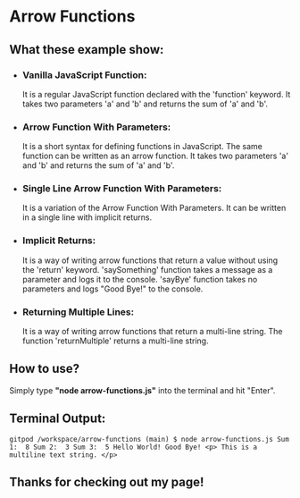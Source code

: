 # Arrow Functions

## What these example show: 

- ### Vanilla JavaScript Function: 
  It is a regular JavaScript function declared with the 'function' keyword. It takes two parameters 'a' and 'b' and returns the sum of 'a' and 'b'.

- ### Arrow Function With Parameters: 
  It is a short syntax for defining functions in JavaScript. The same function can be written as an arrow function. It takes two parameters 'a' and 'b' and returns the sum of 'a' and 'b'.

- ### Single Line Arrow Function With Parameters: 
  It is a variation of the Arrow Function With Parameters. It can be written in a single line with implicit returns.

- ### Implicit Returns: 
  It is a way of writing arrow functions that return a value without using the 'return' keyword. 'saySomething' function takes a message as a parameter and logs it to the console. 'sayBye' function takes no parameters and logs "Good Bye!" to the console.

- ### Returning Multiple Lines: 
  It is a way of writing arrow functions that return a multi-line string. The function 'returnMultiple' returns a multi-line string.

## How to use? 

Simply type **"node arrow-functions.js"** into the terminal and hit "Enter". 

## Terminal Output: 

`gitpod /workspace/arrow-functions (main) $ node arrow-functions.js
Sum 1:  8
Sum 2:  3
Sum 3:  5
Hello World!
Good Bye!
    <p>
        This is a
        multiline
        text string.
    </p>`

## Thanks for checking out my page!
